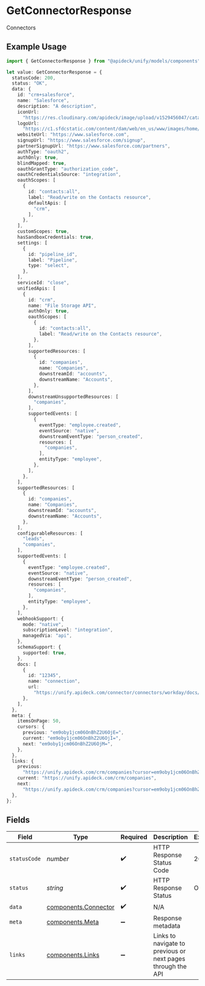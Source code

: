 # GetConnectorResponse

Connectors

## Example Usage

```typescript
import { GetConnectorResponse } from "@apideck/unify/models/components";

let value: GetConnectorResponse = {
  statusCode: 200,
  status: "OK",
  data: {
    id: "crm+salesforce",
    name: "Salesforce",
    description: "A description",
    iconUrl:
      "https://res.cloudinary.com/apideck/image/upload/v1529456047/catalog/salesforce/icon128x128.png",
    logoUrl:
      "https://c1.sfdcstatic.com/content/dam/web/en_us/www/images/home/logo-salesforce-m.svg",
    websiteUrl: "https://www.salesforce.com",
    signupUrl: "https://www.salesforce.com/signup",
    partnerSignupUrl: "https://www.salesforce.com/partners",
    authType: "oauth2",
    authOnly: true,
    blindMapped: true,
    oauthGrantType: "authorization_code",
    oauthCredentialsSource: "integration",
    oauthScopes: [
      {
        id: "contacts:all",
        label: "Read/write on the Contacts resource",
        defaultApis: [
          "crm",
        ],
      },
    ],
    customScopes: true,
    hasSandboxCredentials: true,
    settings: [
      {
        id: "pipeline_id",
        label: "Pipeline",
        type: "select",
      },
    ],
    serviceId: "close",
    unifiedApis: [
      {
        id: "crm",
        name: "File Storage API",
        authOnly: true,
        oauthScopes: [
          {
            id: "contacts:all",
            label: "Read/write on the Contacts resource",
          },
        ],
        supportedResources: [
          {
            id: "companies",
            name: "Companies",
            downstreamId: "accounts",
            downstreamName: "Accounts",
          },
        ],
        downstreamUnsupportedResources: [
          "companies",
        ],
        supportedEvents: [
          {
            eventType: "employee.created",
            eventSource: "native",
            downstreamEventType: "person_created",
            resources: [
              "companies",
            ],
            entityType: "employee",
          },
        ],
      },
    ],
    supportedResources: [
      {
        id: "companies",
        name: "Companies",
        downstreamId: "accounts",
        downstreamName: "Accounts",
      },
    ],
    configurableResources: [
      "leads",
      "companies",
    ],
    supportedEvents: [
      {
        eventType: "employee.created",
        eventSource: "native",
        downstreamEventType: "person_created",
        resources: [
          "companies",
        ],
        entityType: "employee",
      },
    ],
    webhookSupport: {
      mode: "native",
      subscriptionLevel: "integration",
      managedVia: "api",
    },
    schemaSupport: {
      supported: true,
    },
    docs: [
      {
        id: "12345",
        name: "connection",
        url:
          "https://unify.apideck.com/connector/connectors/workday/docs/consumer+connection",
      },
    ],
  },
  meta: {
    itemsOnPage: 50,
    cursors: {
      previous: "em9oby1jcm06OnBhZ2U6OjE=",
      current: "em9oby1jcm06OnBhZ2U6OjI=",
      next: "em9oby1jcm06OnBhZ2U6OjM=",
    },
  },
  links: {
    previous:
      "https://unify.apideck.com/crm/companies?cursor=em9oby1jcm06OnBhZ2U6OjE%3D",
    current: "https://unify.apideck.com/crm/companies",
    next:
      "https://unify.apideck.com/crm/companies?cursor=em9oby1jcm06OnBhZ2U6OjM",
  },
};
```

## Fields

| Field                                                        | Type                                                         | Required                                                     | Description                                                  | Example                                                      |
| ------------------------------------------------------------ | ------------------------------------------------------------ | ------------------------------------------------------------ | ------------------------------------------------------------ | ------------------------------------------------------------ |
| `statusCode`                                                 | *number*                                                     | :heavy_check_mark:                                           | HTTP Response Status Code                                    | 200                                                          |
| `status`                                                     | *string*                                                     | :heavy_check_mark:                                           | HTTP Response Status                                         | OK                                                           |
| `data`                                                       | [components.Connector](../../models/components/connector.md) | :heavy_check_mark:                                           | N/A                                                          |                                                              |
| `meta`                                                       | [components.Meta](../../models/components/meta.md)           | :heavy_minus_sign:                                           | Response metadata                                            |                                                              |
| `links`                                                      | [components.Links](../../models/components/links.md)         | :heavy_minus_sign:                                           | Links to navigate to previous or next pages through the API  |                                                              |